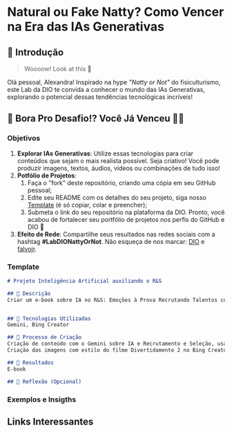 # Natural ou Fake Natty? Como Vencer na Era das IAs Generativas

## 🚀 Introdução

> Woooow! Look at this 👀

Olá pessoal, Alexandra! Inspirado na hype _"Natty or Not"_ do fisiculturismo, este Lab da DIO te convida a conhecer o mundo das IAs Generativas, explorando o potencial dessas tendências tecnológicas incríveis!

## 🎯 Bora Pro Desafio!? Você Já Venceu 💪🤓

### Objetivos

1. **Explorar IAs Generativas**: Utilize essas tecnologias para criar conteúdos que sejam o mais realista possível. Seja criativo! Você pode produzir imagens, textos, áudios, vídeos ou combinações de tudo isso!
1. **Potfólio de Projetos**:
    1. Faça o "fork" deste repositório, criando uma cópia em seu GitHub pessoal;
    2. Edite seu README com os detalhes do seu projeto, siga nosso [Template](#template) (é só copiar, colar e preencher);
    3. Submeta o link do seu repositório na plataforma da DIO. Pronto, você acabou de fortalecer seu portfólio de projetos nos perfis do GitHub e DIO 🚀
1. **Efeito de Rede**: Compartilhe seus resultados nas redes sociais com a hashtag **#LabDIONattyOrNot**. Não esqueça de nos marcar: [DIO](https://www.linkedin.com/school/dio-makethechange) e [falvojr](https://www.linkedin.com/in/falvojr).

### Template

```markdown
# Projeto Inteligência Artificial auxiliando o R&S

## 📒 Descrição
Criar um e-book sobre IA no R&S: Emoções à Prova Recrutando Talentos com a nova amiga: Inteligência Artificial


## 🤖 Tecnologias Utilizadas
Gemini, Bing Creator

## 🧐 Processo de Criação
Criação de conteúdo com o Gemini sobre IA e Recrutamento e Seleção, usando o Power Point
Criação das imagens com estilo do filme Divertidamente 2 no Bing Creator.

## 🚀 Resultados
E-book

## 💭 Reflexão (Opcional)

```

### Exemplos e Insigths



## Links Interessantes

